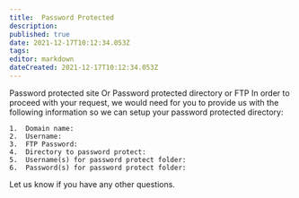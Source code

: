 ```yaml
---
title:  Password Protected 
description: 
published: true
date: 2021-12-17T10:12:34.053Z
tags: 
editor: markdown
dateCreated: 2021-12-17T10:12:34.053Z
---
```


Password protected site Or Password protected directory or FTP
In order to proceed with your request, we would need for you to provide us with the following information so we can setup your password protected directory:
     
    1.  Domain name:
    2.  Username:
    3.  FTP Password:
    4.  Directory to password protect:
    5.  Username(s) for password protect folder:
    6.  Password(s) for password protect folder:
     
Let us know if you have any other questions.